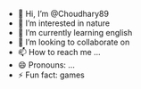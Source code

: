 - 👋 Hi, I’m @Choudhary89
- 👀 I’m interested in nature
- 🌱 I’m currently learning english
- 💞️ I’m looking to collaborate on
- 📫 How to reach me ...
- 😄 Pronouns: ...
- ⚡ Fun fact: games

<!---
Choudhary89/Choudhary89 is a ✨ special ✨ repository because its `README.md` (this file) appears on your GitHub profile.
You can click the Preview link to take a look at your changes.
--->
